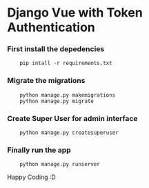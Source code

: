 # Django Vue with Token Authentication

### First install the depedencies
```
    pip intall -r requirements.txt
```
### Migrate the migrations
```
    python manage.py makemigrations
    python manage.py migrate
```
### Create Super User for admin interface
```
    python manage.py createsuperuser
```
### Finally run the app
```
    python manage.py runserver
```

Happy Coding :D